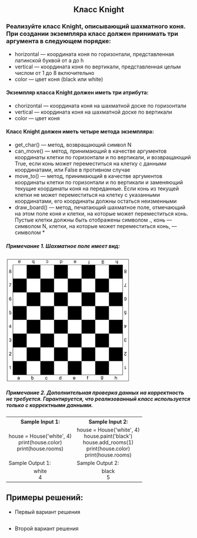 <h2 style="text-align:center">Класс Knight</h2>

### Реализуйте класс Knight, описывающий шахматного коня. При создании экземпляра класс должен принимать три аргумента в следующем порядке:
* horizontal — координата коня по горизонтали, представленная латинской буквой от a до h
* vertical — координата коня по вертикали, представленная целым числом от 1 до 8 включительно
* color — цвет коня (black или white)
#### Экземпляр класса Knight должен иметь три атрибута:
* chorizontal — координата коня на шахматной доске по горизонтали
* vertical — координата коня на шахматной доске по вертикали
* color — цвет коня
#### Класс Knight должен иметь четыре метода экземпляра:
* get_char() — метод, возвращающий символ N
* can_move() — метод, принимающий в качестве аргументов координаты клетки по горизонтали и по вертикали, и возвращающий True, если конь может переместиться на клетку с данными координатами, или False в противном случае
* move_to() — метод, принимающий в качестве аргументов координаты клетки по горизонтали и по вертикали и заменяющий текущие координаты коня на переданные. Если конь из текущей клетки не может переместиться на клетку с указанными координатами, его координаты должны остаться неизменными
* draw_board() — метод, печатающий шахматное поле, отмечающий на этом поле коня и клетки, на которые может переместиться конь. Пустые клетки должны быть отображены символом ., конь — символом N, клетки, на которые может переместиться конь, — символом *
##### Примечание 1. Шахматное поле имеет вид:

<div>
<img align="center" src="https://github.com/kolesnikovvitaliy/pokolenie_python_oop/blob/main/4_Атрибуты_свойства_и_методы/4_3_Методы_экземпляра_класса/4_3_15_Класс_Knight/img/task.png" title="Git" **alt="Git">
​</div>

##### Примечание 2. Дополнительная проверка данных на корректность не требуется. Гарантируется, что реализованный класс используется только с корректными данными.

<table align="center">
  <tbody>
    <tr>
      <th>Sample Input 1: </th>
      <th>Sample Input 2: </th>
    </tr>
    <tr>
      <td align="center">house = House('white', 4)<br>
                        print(house.color)<br>
                        print(house.rooms)<br></td>
      <td align="center">house = House('white', 4)<br>
                         house.paint('black')<br>
                         house.add_rooms(1)<br>
                         print(house.color)<br>
                         print(house.rooms)<br></td>
    </tr>
    <tr>
      <td>Sample Output 1:</td>
      <td>Sample Output 2:</td>
      </tr>
    <tr>
      <td align="center">
      white<br>
      4<br>
      </td>
      <td align="center">
                       black<br>
                       5<br>
      </td>
    </tr>
  </tbody>
</table>



## Примеры решений:
* Первый вариант решения
```python

```
* Второй вариант решения
```python

```


